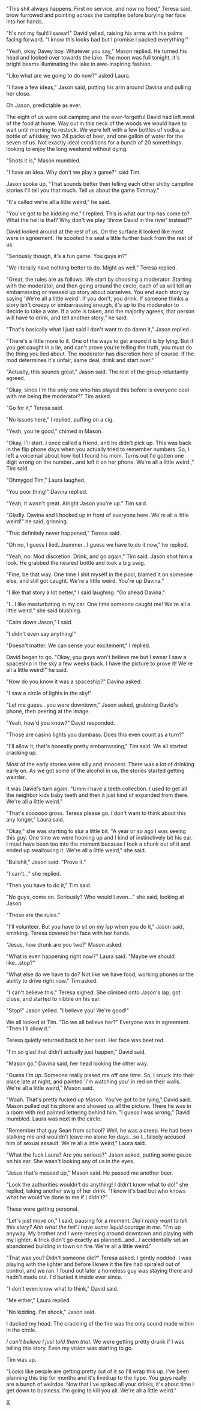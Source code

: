 "This shit always happens. First no service, and now no food," Teresa said, brow furrowed and pointing across the campfire before burying her face into her hands.

"It's not my fault! I swear!" David yelled, raising his arms with his palms facing forward. "I know this looks bad but I promise I packed everything!"

"Yeah, okay Davey boy. Whatever you say," Mason replied. He turned his head and looked over towards the lake. The moon was full tonight, it's bright beams illuminating the lake in awe-inspiring fashion.

"Like what are we going to do now?" asked Laura.

"I have a few ideas," Jason said, putting his arm around Davina and pulling her close.

Oh Jason, predictable as ever.

The eight of us were out camping and the ever-forgetful David had left most of the food at home. Way out in this neck of the woods we would have to wait until morning to restock. We were left with a few bottles of vodka, a bottle of whiskey, two 24 packs of beer, and one gallon of water for the seven of us. Not exactly ideal conditions for a bunch of 20 somethings looking to enjoy the long weekend without dying.

"Shots it is," Mason mumbled.

"I have an idea. Why don't we play a game?" said Tim.

Jason spoke up, "That sounds better then telling each other shitty campfire stories I'll tell you that much. Tell us about the game Timmay."

"It's called we're all a little weird," he said.

"You've got to be kidding me," I replied. This is what our trip has come to? What the hell is that? Why don't we play 'throw David in the river' instead?"

David looked around at the rest of us. On the surface it looked like most were in agreement. He scooted his seat a little further back from the rest of us.

"Seriously though, it's a fun game. You guys in?"

"We literally have nothing better to do. Might as well," Teresa replied.

"Great, the rules are as follows. We start by choosing a moderator. Starting with the moderator, and then going around the circle, each of us will tell an embarrassing or messed up story about ourselves. You end each story by saying 'We're all a little weird'. If you don't, you drink. If someone thinks a story isn't creepy or embarrassing enough, it's up to the moderator to decide to take a vote. If a vote is taken, and the majority agrees, that person will have to drink, and tell another story,” he said.

"That's basically what I just said I don't want to do damn it," Jason replied.

"There's a little more to it. One of the ways to get around it is by lying. But if you get caught in a lie, and can't prove you're telling the truth, you must do the thing you lied about. The moderator has discretion here of course. If the mod determines it's unfair, same deal, drink and start over."

"Actually, this sounds great," Jason said. The rest of the group reluctantly agreed.

"Okay, since I'm the only one who has played this before is everyone cool with me being the moderator?" Tim asked.

"Go for it," Teresa said.

"No issues here," I replied, puffing on a cig.

"Yeah, you're good," chimed in Mason.

"Okay, I'll start. I once called a friend, and he didn't pick up. This was back in the flip phone days when you actually tried to remember numbers. So, I left a voicemail about how hot I found his mom. Turns out I'd gotten one digit wrong on the number...and left it on her phone. We're all a little weird.," Tim said.

"Ohmygod Tim," Laura laughed.

"You poor thing!" Davina replied.

"Yeah, it wasn't great. Alright Jason you're up." Tim said.

"Gladly. Davina and I hooked up in front of everyone here. We're all a little weird!" he said, grinning.

"That definitely never happened," Teresa said.

"Oh no, I guess I lied...bummer...I guess we have to do it now," he replied.

"Yeah, no. Mod discretion. Drink, and go again," Tim said. Jason shot him a look. He grabbed the nearest bottle and took a big swig.

"Fine, be that way. One time I shit myself in the pool, blamed it on someone else, and still got caught. We're a little weird. You're up Davina."

"I like that story a lot better," I said laughing. "Go ahead Davina."

"I...I like masturbating in my car. One time someone caught me! We're all a little weird." she said blushing.

"Calm down Jason," I said.

"I didn't even say anything!"

"Doesn't matter. We can sense your excitement," I replied.

David began to go. "Okay, you guys won't believe me but I swear I saw a spaceship in the sky a few weeks back. I have the picture to prove it! We're all a little weird!" he said.

"How do you know it was a spaceship?" Davina asked.

"I saw a circle of lights in the sky!"

"Let me guess...you were downtown," Jason asked, grabbing David's phone, then peering at the image.

"Yeah, how'd you know?" David responded.

"Those are casino lights you dumbass. Does this even count as a turn?"

"I'll allow it, that's honestly pretty embarrassing," Tim said. We all started cracking up.

Most of the early stories were silly and innocent. There was a lot of drinking early on. As we got some of the alcohol in us, the stories started getting weirder.

It was David's turn again. "Umm I have a teeth collection. I used to get all the neighbor kids baby teeth and then it just kind of expanded from there. We're all a little weird."

"That's soooooo gross. Teresa please go. I don't want to think about this any longer," Laura said.

"Okay," she was starting to slur a little bit. "A year or so ago I was seeing this guy. One time we were hooking up and I kind of instinctively bit his ear. I must have been too into the moment because I took a chunk out of it and ended up swallowing it. We're all a little weird," she said.

"Bullshit," Jason said. "Prove it."

"I can't..." she replied.

"Then you have to do it," Tim said.

"No guys, come on. Seriously? Who would I even..." she said, looking at Jason.

"Those are the rules."

"I'll volunteer. But you have to sit on my lap when you do it," Jason said, smirking. Teresa covered her face with her hands.

"Jesus, how drunk are you two?' Mason asked.

"What is even happening right now?" Laura said. "Maybe we should like...stop?"

"What else do we have to do? Not like we have food, working phones or the ability to drive right now." Tim asked.

"I can't believe this." Teresa sighed. She climbed onto Jason's lap, got close, and started to nibble on his ear.

"Stop!" Jason yelled. "I believe you! We're good!"

We all looked at Tim. "Do we all believe her?" Everyone was in agreement. "Then I'll allow it."

Teresa quietly returned back to her seat. Her face was beet red.

"I'm so glad that didn't actually just happen," David said.

"Mason go," Davina said, her head looking the other way.

"Guess I'm up. Someone really pissed me off one time. So, I snuck into their place late at night, and painted 'I'm watching you' in red on their walls. We're all a little weird," Mason said.

"Woah. That's pretty fucked up Mason. You've got to be lying," David said. Mason pulled out his phone and showed us all the picture. There he was in a room with red painted lettering behind him. "I guess I was wrong," David mumbled. Laura was next in the circle.

"Remember that guy Sean from school? Well, he was a creep. He had been stalking me and wouldn't leave me alone for days...so I...falsely accused him of sexual assault. We're all a little weird," Laura said.

"What the fuck Laura? Are you serious?" Jason asked, putting some gauze on his ear. She wasn't looking any of us in the eyes.

"Jesus that's messed up," Mason said. He passed me another beer.

"Look the authorities wouldn't do anything! I didn't know what to do!" she replied, taking another swig of her drink. "I know it's bad but who knows what he would've done to me if I didn't?"

These were getting personal.

"Let's just move on," I said, pausing for a moment. *Did I really want to tell this story?* *Ahh what the hell I have some liquid courage in me.* "I'm up anyway. My brother and I were messing around downtown and playing with my lighter. A trick didn't go exactly as planned...and...I accidentally set an abandoned building in town on fire. We're all a little weird."

"That was you? Didn't someone die?" Teresa asked. I gently nodded. I was playing with the lighter and before I knew it the fire had spiraled out of control, and we ran. I found out later a homeless guy was staying there and hadn't made out. I'd buried it inside ever since.

"I don't even know what to think," David said.

"Me either," Laura replied.

"No kidding. I'm shook," Jason said.

I ducked my head. The crackling of the fire was the only sound made within in the circle.

*I can't believe I just told them that.* We were getting pretty drunk if I was telling this story. Even my vision was starting to go.

Tim was up.

"Looks like people are getting pretty out of it so I'll wrap this up. I've been planning this trip for months and it's lived up to the hype. You guys really are a bunch of weirdos. Now that I've spiked all your drinks, it's about time I get down to business. I'm going to kill you all. We're all a little weird."

[X](https://www.reddit.com/r/WarZoneSeries/)